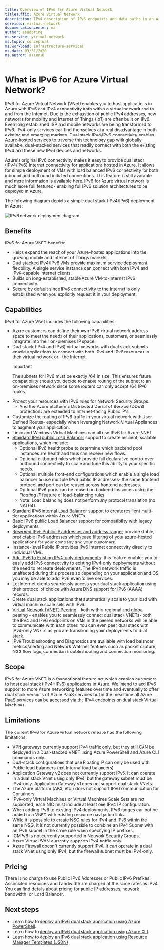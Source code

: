 ```yaml
---
title: Overview of IPv6 for Azure Virtual Network
titlesuffix: Azure Virtual Network
description: IPv6 description of IPv6 endpoints and data paths in an Azure virtual network.
services: virtual-network
documentationcenter: na
author: asudbring
ms.service: virtual-network
ms.topic: conceptual
ms.workload: infrastructure-services
ms.date: 03/31/2020
ms.author: allensu
---
```


# What is IPv6 for Azure Virtual Network?

IPv6 for Azure Virtual Network (VNet) enables you to host applications in Azure with IPv6 and IPv4 connectivity both within a virtual network and to and from the Internet. Due to the exhaustion of public IPv4 addresses, new networks for mobility and Internet of Things (IoT) are often built on IPv6. Even long established ISP and mobile networks are being transformed to IPv6. IPv4-only services can find themselves at a real disadvantage in both existing and emerging markets. Dual stack IPv4/IPv6 connectivity enables Azure-hosted services to traverse this technology gap with globally available, dual-stacked services that readily connect with both the existing IPv4 and these new IPv6 devices and networks.

Azure's original IPv6 connectivity makes it easy to provide dual stack (IPv4/IPv6) Internet connectivity for applications hosted in Azure. It allows for simple deployment of VMs with load balanced IPv6 connectivity for both inbound and outbound initiated connections. This feature is still available and more information is available [here](../../load-balancer/load-balancer-ipv6-overview.md).
IPv6 for Azure virtual network is much more full featured- enabling full IPv6 solution architectures to be deployed in Azure.


The following diagram depicts a simple dual stack (IPv4/IPv6) deployment in Azure:

![IPv6 network deployment diagram](../media/ipv6-support-overview/ipv6-sample-diagram.png)

## Benefits

IPv6 for Azure VNET benefits:

- Helps expand the reach of your Azure-hosted applications into the growing mobile and Internet of Things markets.
- Dual stacked IPv4/IPv6 VMs provide maximum service deployment flexibility. A single service instance can connect with both IPv4 and IPv6-capable Internet clients.
- Builds on long-established, stable Azure VM-to-Internet IPv6 connectivity.
- Secure by default since IPv6 connectivity to the Internet is only established when you explicitly request it in your deployment.

## Capabilities

IPv6 for Azure VNet includes the following capabilities:

- Azure customers can define their own IPv6 virtual network address space to meet the needs of their applications, customers, or seamlessly integrate into their on-premises IP space.
- Dual stack (IPv4 and IPv6) virtual networks with dual stack subnets enable applications to connect with both IPv4 and IPv6 resources in their virtual network or - the Internet.
    > [!IMPORTANT]
    > The subnets for IPv6 must be exactly /64 in size.  This ensures future compatibility should you decide to enable routing of the subnet to an on-premises network since some routers can only accept /64 IPv6 routes.  
- Protect your resources with IPv6 rules for Network Security Groups.
    - And the Azure platform's Distributed Denial of Service (DDoS) protections are extended to Internet-facing Public IP's
- Customize the routing of IPv6 traffic in your virtual network with User-Defined Routes- especially when leveraging Network Virtual Appliances to augment your application.
- Linux and Windows Virtual Machines can all use IPv6 for Azure VNET
- [Standard IPv6 public Load Balancer](../../load-balancer/virtual-network-ipv4-ipv6-dual-stack-standard-load-balancer-powershell.md) support to create resilient, scalable applications, which include:
    - Optional IPv6 health probe to determine which backend pool instances are health and thus can receive new flows.
    - Optional outbound rules which provide full declarative control over outbound connectivity to scale and tune this ability to your specific needs.
    - Optional multiple front-end configurations which enable a single load balancer to use multiple IPv6 public IP addresses- the same frontend protocol and port can be reused across frontend addresses.
    - Optional IPv6 ports can be reused on backend instances using the *Floating IP* feature of load-balancing rules 
    - Note: Load balancing does not perform any protocol translation (no NAT64). 
- [Standard IPv6 internal Load Balancer](../../load-balancer/ipv6-dual-stack-standard-internal-load-balancer-powershell.md) support to create resilient multi-tier applications within Azure VNETs.   
- Basic IPv6 public Load Balancer support for compatibility with legacy deployments
- [Reserved IPv6 Public IP addresses and address ranges](public-ip-address-prefix.md) provide stable, predictable IPv6 addresses which ease filtering of your azure-hosted applications for your company and your customers.
- Instance-level Public IP provides IPv6 Internet connectivity directly to individual VMs.
- [Add IPv6 to Existing IPv4-only deployments](../../load-balancer/ipv6-add-to-existing-vnet-powershell.md)- this feature enables you to easily add IPv6 connectivity to existing IPv4-only deployments without the need to recreate deployments.  The IPv4 network traffic is unaffected during this process so depending on your application and OS you may be able to add IPv6 even to live services.    
- Let Internet clients seamlessly access your dual stack application using their protocol of choice with Azure DNS support for IPv6 (AAAA) records. 
- Create dual stack applications that automatically scale to your load with virtual machine scale sets with IPv6.
- [Virtual Network (VNET) Peering](../../virtual-network/virtual-network-peering-overview.md) - both within-regional and global peering - enables you to seamlessly connect dual stack VNETs- both the IPv4 and IPv6 endpoints on VMs in the peered networks will be able to communicate with each other. You can even peer dual stack with IPv4-only VNETs as you are transitioning your deployments to dual stack. 
- IPv6 Troubleshooting and Diagnostics are available with load balancer metrics/alerting and Network Watcher features such as packet capture, NSG flow logs, connection troubleshooting and connection monitoring.   

## Scope
IPv6 for Azure VNET is a foundational feature set which enables customers to host dual stack (IPv4+IPv6) applications in Azure.  We intend to add IPv6 support to more Azure networking features over time and eventually to offer dual stack versions of Azure PaaS services but in the meantime all Azure PaaS services can be accessed via the IPv4 endpoints on dual stack Virtual Machines.   

## Limitations
The current IPv6 for Azure virtual network release has the following limitations:
- VPN gateways currently support IPv4 traffic only, but they still CAN be deployed in a Dual-stacked VNET using Azure PowerShell and Azure CLI commands only.
- Dual-stack configurations that use Floating IP can only be used with Public load balancers (not Internal load balancers)
- Application Gateway v2 does not currently support IPv6. It can operate in a dual stack VNet using only IPv4, but the gateway subnet must be IPv4-only. Application Gateway v1 does not support dual stack VNets.
- The Azure platform (AKS, etc.) does not support IPv6 communication for Containers. 
- IPv6-only Virtual Machines or Virtual Machines Scale Sets are not supported, each NIC must include at least one IPv4 IP configuration. 
- When adding IPv6 to existing IPv4 deployments, IPv6 ranges can not be added to a VNET with existing resource navigation links.  
- While it is possible to create NSG rules for IPv4 and IPv6 within the same NSG, it is not currently possible to combine an IPv4 Subnet with an IPv6 subnet in the same rule when specifying IP prefixes.
- ICMPv6 is not currently supported in Network Security Groups.
- Azure Virtual WAN currently supports IPv4 traffic only.
- Azure Firewall doesn't currently support IPv6. It can operate in a dual stack VNet using only IPv4, but the firewall subnet must be IPv4-only.

## Pricing

There is no charge to use Public IPv6 Addresses or Public IPv6 Prefixes.  Associated resources and bandwidth are charged at the same rates as IPv4.  You can find details about pricing for [public IP addresses](https://azure.microsoft.com/pricing/details/ip-addresses/), [network bandwidth](https://azure.microsoft.com/pricing/details/bandwidth/), or [Load Balancer](https://azure.microsoft.com/pricing/details/load-balancer/).

## Next steps

- Learn how to [deploy an IPv6 dual stack application using Azure PowerShell](../../load-balancer/virtual-network-ipv4-ipv6-dual-stack-standard-load-balancer-powershell.md).
- Learn how to [deploy an IPv6 dual stack application using Azure CLI](../../load-balancer/virtual-network-ipv4-ipv6-dual-stack-standard-load-balancer-cli.md).
- Learn how to [deploy an IPv6 dual stack application using Resource Manager Templates (JSON)](../../load-balancer/ipv6-configure-standard-load-balancer-template-json.md)
